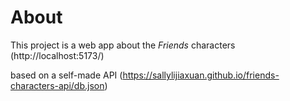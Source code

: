 # About

This project is a web app about the *Friends* characters (http://localhost:5173/)

based on a self-made API (https://sallylijiaxuan.github.io/friends-characters-api/db.json)
